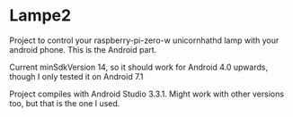 # Lampe2

Project to control your raspberry-pi-zero-w unicornhathd lamp with your android phone.
This is the Android part.

Current minSdkVersion 14, so it should work for Android 4.0 upwards, though I only tested it on Android 7.1

Project compiles with Android Studio 3.3.1. Might work with other versions too, but that is the one I used.
